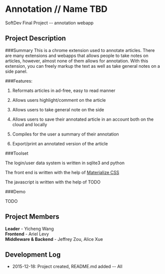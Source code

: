 # Annotation // Name TBD
SoftDev Final Project -- annotation webapp

## Project Description

###Summary
This is a chrome extension used to annotate articles. There are many extensions
and webapps that allows people to take notes on articles, however, almost none
of them allows for annotation. With this extension, you can freely markup the
text as well as take general notes on a side panel.

###Features:

1. Reformats articles in ad-free, easy to read manner

2. Allows users highlight/comment on the article

4. Allows users to take general note on the side

5. Allows users to save their annotated article in an account both on the cloud
   and locally

6. Compiles for the user a summary of their annotation

7. Export/print an annotated version of the article

###Toolset

The login/user data system is written in sqlite3 and python

The front end is written with the help of [Materialize CSS](http://materializecss.com/)

The javascript is written with the help of TODO

###Demo

TODO

## Project Members

**Leader** - Yicheng Wang  
**Frontend** - Ariel Levy  
**Middleware & Backend** - Jeffrey Zou, Alice Xue

## Development Log
- 2015-12-18: Project created, README.md added -- All
